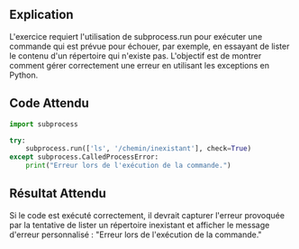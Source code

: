 ## Explication

L'exercice requiert l'utilisation de subprocess.run pour exécuter une commande qui est prévue pour échouer, par exemple, en essayant de lister le contenu d'un répertoire qui n'existe pas. L'objectif est de montrer comment gérer correctement une erreur en utilisant les exceptions en Python.

## Code Attendu

```python
import subprocess

try:
    subprocess.run(['ls', '/chemin/inexistant'], check=True)
except subprocess.CalledProcessError:
    print("Erreur lors de l'exécution de la commande.")
```

## Résultat Attendu

Si le code est exécuté correctement, il devrait capturer l'erreur provoquée par la tentative de lister un répertoire inexistant et afficher le message d'erreur personnalisé : "Erreur lors de l'exécution de la commande."